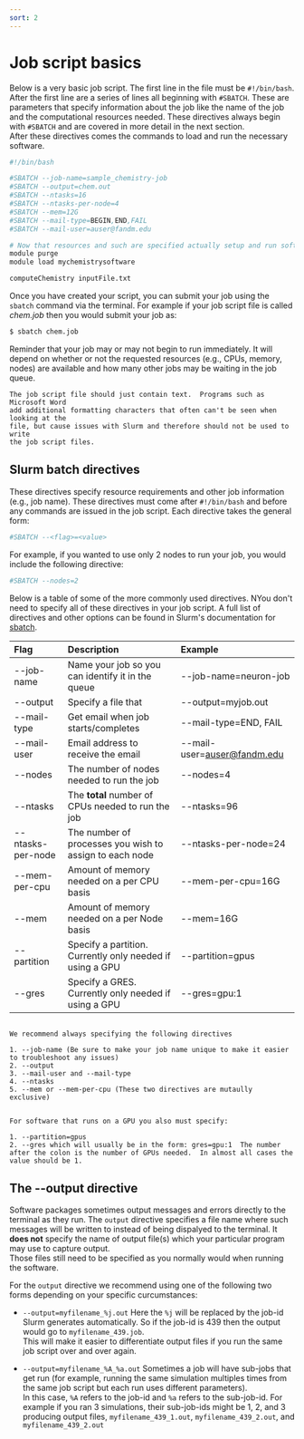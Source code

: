 ```yaml
---
sort: 2
---
```


# Job script basics

Below is a very basic job script.  The first line in the file must be `#!/bin/bash`.  After the first line are a series of lines all beginning with `#SBATCH`.  These are parameters
that specify information about the job like the name of the job and the computational resources needed.  These directives always begin with `#SBATCH` and are covered in more detail in the next section.  
After these directives comes the commands to load and run the necessary software.

```bash
#!/bin/bash

#SBATCH --job-name=sample_chemistry-job
#SBATCH --output=chem.out
#SBATCH --ntasks=16
#SBATCH --ntasks-per-node=4
#SBATCH --mem=12G
#SBATCH --mail-type=BEGIN,END,FAIL
#SBATCH --mail-user=auser@fandm.edu

# Now that resources and such are specified actually setup and run software
module purge
module load mychemistrysoftware

computeChemistry inputFile.txt
```

Once you have created your script, you can submit your job using the `sbatch` command via the terminal.  For example if your job script file is called *chem.job* then you would submit your job as:

```bash
$ sbatch chem.job
```

Reminder that your job may or may not begin to run immediately.  It will depend on whether or not the requested resources (e.g., CPUs, memory, nodes) are available
and how many other jobs may be waiting in the job queue.

```warning
The job script file should just contain text.  Programs such as Microsoft Word
add additional formatting characters that often can't be seen when looking at the
file, but cause issues with Slurm and therefore should not be used to write 
the job script files.
```

## Slurm batch directives

These directives specify resource requirements and other job information (e.g., job name). These directives must come after `#!/bin/bash` and before any commands are issued in the job script. 
Each directive takes the general form:

```bash
#SBATCH --<flag>=<value>
```

For example, if you wanted to use only 2 nodes to run your job, you would include the following directive:

```bash
#SBATCH --nodes=2
```

Below is a table of some of the more commonly used directives.  NYou don't need to specify all of these directives in your job script.
A full list of directives and other options can be found in Slurm's documentation for [sbatch](https://slurm.schedmd.com/sbatch.html).

| Flag                | Description                                         | Example                    |
| :------------------ | :-------------------------------------------------- | :------------------------- |
| --job-name          | Name your job so you can identify it in the queue   | --job-name=neuron-job      |
| --output            | Specify a file that                                 | --output=myjob.out         |
| --mail-type         | Get email when job starts/completes                 | --mail-type=END, FAIL      |
| --mail-user         | Email address to receive the email                  | --mail-user=auser@fandm.edu |
| --nodes             | The number of nodes needed to run the job           | --nodes=4                  |
| --ntasks            | The **total** number of CPUs needed to run the job | --ntasks=96               |
| --ntasks-per-node   | The number of processes you wish to assign to each node | --ntasks-per-node=24   |
| --mem-per-cpu       | Amount of memory needed on a per CPU basis          | --mem-per-cpu=16G          |
| --mem               | Amount of memory needed on a per Node basis         | --mem=16G                  |
| --partition         | Specify a partition. Currently only needed if using a GPU | --partition=gpus     |
| --gres              | Specify a GRES. Currently only needed if using a GPU | --gres=gpu:1              |

```tip

We recommend always specifying the following directives

1. --job-name (Be sure to make your job name unique to make it easier to troubleshoot any issues)
2. --output
3. --mail-user and --mail-type
4. --ntasks
5. --mem or --mem-per-cpu (These two directives are mutaully exclusive)
```

```note

For software that runs on a GPU you also must specify:
  
1. --partition=gpus
2. --gres which will usually be in the form: gres=gpu:1  The number after the colon is the number of GPUs needed.  In almost all cases the value should be 1.
```

## The --output directive

Software packages sometimes output messages and errors directly to the terminal as they run.  The `output` directive specifies a file name where such messages will 
be written to instead of being dispalyed to the terminal.  It **does not** specify the name of output file(s) which your particular program may use to capture output.  
Those files still need to be specified as you normally would when running the software.

For the `output` directive we recommend using one of the following two forms depending on your specific curcumstances:

- `--output=myfilename_%j.out`  Here the `%j` will be replaced by the job-id Slurm generates automatically.  So if the job-id is 439 then the output would go to `myfilename_439.job`.  
  This will make it easier to differentiate output files if you run the same job script over and over again.

- `--output=myfilename_%A_%a.out`  Sometimes a job will have sub-jobs that get run (for example, running the same simulation multiples times from the same job script but each run uses different parameters).  
   In this case, `%A` refers to the job-id and `%a` refers to the sub-job-id.  For example if you ran 3 simulations, their sub-job-ids might be 1, 2, and 3 producing output files, `myfilename_439_1.out`, `myfilename_439_2.out`, and `myfilename_439_2.out`
